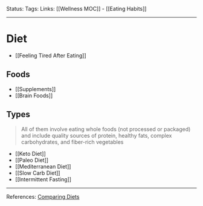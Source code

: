 Status:
Tags:
Links: [[Wellness MOC]] - [[Eating Habits]]
___
# Diet
- [[Feeling Tired After Eating]]
## Foods
- [[Supplements]]
- [[Brain Foods]]
## Types
> All of them involve eating whole foods (not processed or packaged) and include quality sources of protein, healthy fats, complex carbohydrates, and fiber-rich vegetables
- [[Keto Diet]]
- [[Paleo Diet]]
- [[Mediterranean Diet]]
- [[Slow Carb Diet]]
- [[Intermittent Fasting]]
___
References: [Comparing Diets](https://www.transformyou.com/blog/the-pros-and-cons-of-three-popular-diets-paleo-keto-and-mediterranean)
